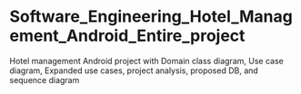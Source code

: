 # Software_Engineering_Hotel_Management_Android_Entire_project
Hotel management Android project with Domain class diagram, Use case diagram, Expanded use cases, project analysis, proposed DB, and sequence diagram

